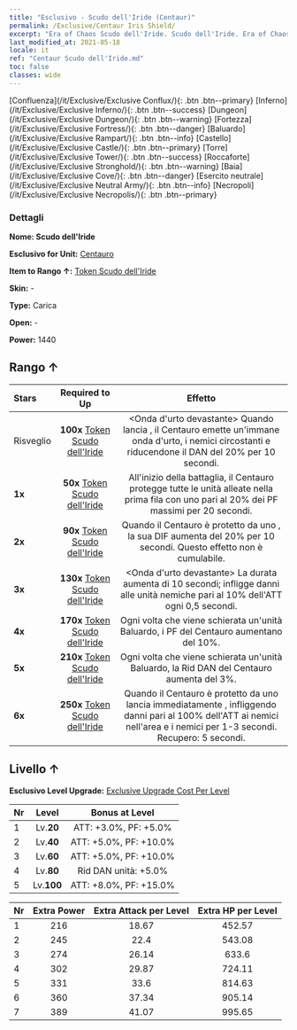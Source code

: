 ```yaml
---
title: "Esclusivo - Scudo dell'Iride (Centaur)"
permalink: /Exclusive/Centaur Iris Shield/
excerpt: "Era of Chaos Scudo dell'Iride. Scudo dell'Iride. Era of Chaos Esclusivo Scudo dell'Iride. Centauro Esclusivo."
last_modified_at: 2021-05-18
locale: it
ref: "Centaur Scudo dell'Iride.md"
toc: false
classes: wide
---
```

 [Confluenza](/it/Exclusive/Exclusive Conflux/){: .btn .btn--primary} [Inferno](/it/Exclusive/Exclusive Inferno/){: .btn .btn--success} [Dungeon](/it/Exclusive/Exclusive Dungeon/){: .btn .btn--warning} [Fortezza](/it/Exclusive/Exclusive Fortress/){: .btn .btn--danger} [Baluardo](/it/Exclusive/Exclusive Rampart/){: .btn .btn--info} [Castello](/it/Exclusive/Exclusive Castle/){: .btn .btn--primary} [Torre](/it/Exclusive/Exclusive Tower/){: .btn .btn--success} [Roccaforte](/it/Exclusive/Exclusive Stronghold/){: .btn .btn--warning} [Baia](/it/Exclusive/Exclusive Cove/){: .btn .btn--danger} [Esercito neutrale](/it/Exclusive/Exclusive Neutral Army/){: .btn .btn--info} [Necropoli](/it/Exclusive/Exclusive Necropolis/){: .btn .btn--primary} 

### Dettagli
 **Nome: Scudo dell'Iride** 

 **Esclusivo for Unit:** [Centauro](/it/units/Centaur/) 

 **Item to Rango ↑:** [Token Scudo dell'Iride](/ItemsIT/con_913/)

 **Skin:** -

 **Type:** Carica

 **Open:** -

 **Power:** 1440

## Rango ↑

  |     Stars    |  Required to Up | Effetto |
  |:-------------|:---------------:|:---------------:|
  |  Risveglio  | **100x** [Token Scudo dell'Iride](/ItemsIT/con_913/) | <Onda d'urto devastante> Quando lancia <Schiacciata>, il Centauro emette un'immane onda d'urto, <rallentando> i nemici circostanti e riducendone il DAN del 20% per 10 secondi. |
  | **1x** <i class="fas fa-star"/> | **50x** [Token Scudo dell'Iride](/ItemsIT/con_913/) | All'inizio della battaglia, il Centauro protegge tutte le unità alleate nella prima fila con uno <scudo> pari al 20% dei PF massimi per 20 secondi. |
  | **2x** <i class="fas fa-star"/> | **90x** [Token Scudo dell'Iride](/ItemsIT/con_913/) | Quando il Centauro è protetto da uno <scudo>, la sua DIF aumenta del 20% per 10 secondi. Questo effetto non è cumulabile. |
  | **3x** <i class="fas fa-star"/> | **130x** [Token Scudo dell'Iride](/ItemsIT/con_913/) | <Onda d'urto devastante> La durata aumenta di 10 secondi; infligge danni alle unità nemiche pari al 10% dell'ATT ogni 0,5 secondi. |
  | **4x** <i class="fas fa-star"/> | **170x** [Token Scudo dell'Iride](/ItemsIT/con_913/) | Ogni volta che viene schierata un'unità Baluardo, i PF del Centauro aumentano del 10%. |
  | **5x** <i class="fas fa-star"/> | **210x** [Token Scudo dell'Iride](/ItemsIT/con_913/) | Ogni volta che viene schierata un'unità Baluardo, la Rid DAN del Centauro aumenta del 3%. |
  | **6x** <i class="fas fa-star"/> | **250x** [Token Scudo dell'Iride](/ItemsIT/con_913/) | <Zoccoli feroci> Quando il Centauro è protetto da uno <scudo> lancia immediatamente <Zoccoli feroci>, infliggendo danni pari al 100% dell'ATT ai nemici nell'area e <stordendo> i nemici <rallentati> per 1-3 secondi. Recupero: 5 secondi. |


## Livello ↑
 **Esclusivo Level Upgrade:** [Exclusive Upgrade Cost Per Level](/Exclusive/ExclusiveUpgradeCostPerLevel/)

  |  Nr  |   Level  | Bonus at Level |
  |:-----|:--------:|:--------------:|
  | 1 | Lv.**20** | ATT: +3.0%, PF: +5.0% |
  | 2 | Lv.**40** | ATT: +5.0%, PF: +10.0% |
  | 3 | Lv.**60** | ATT: +5.0%, PF: +10.0% |
  | 4 | Lv.**80** | Rid DAN unità: +5.0% |
  | 5 | Lv.**100** | ATT: +8.0%, PF: +15.0% |


  |  Nr  |  Extra Power | Extra Attack per Level | Extra HP per Level |
  |:-----|:--------:|:--------:|:--------:|
  | 1 | 216 | 18.67 | 452.57 |
  | 2 | 245 | 22.4 | 543.08 |
  | 3 | 274 | 26.14 | 633.6 |
  | 4 | 302 | 29.87 | 724.11 |
  | 5 | 331 | 33.6 | 814.63 |
  | 6 | 360 | 37.34 | 905.14 |
  | 7 | 389 | 41.07 | 995.65 |


